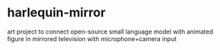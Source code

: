 # harlequin-mirror
art project to connect open-source small language model with animated figure in mirrored television with microphone+camera input
